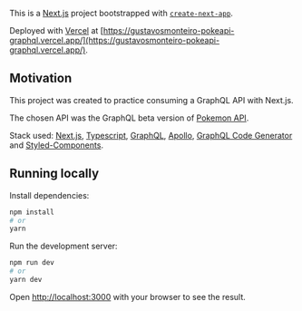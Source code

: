 This is a [Next.js](https://nextjs.org/) project bootstrapped with
[`create-next-app`](https://github.com/vercel/next.js/tree/canary/packages/create-next-app).

Deployed with [Vercel](https://vercel.com/) at
[https://gustavosmonteiro-pokeapi-graphql.vercel.app/](https://gustavosmonteiro-pokeapi-graphql.vercel.app/).

## Motivation

This project was created to practice consuming a GraphQL API with Next.js.

The chosen API was the GraphQL beta version of
[Pokemon API](https://pokeapi.co/docs/graphql).

Stack used: [Next.js](https://nextjs.org/), [Typescript](https://nextjs.org/),
[GraphQL](https://graphql.org/), [Apollo](https://www.apollographql.com/),
[GraphQL Code Generator](https://www.graphql-code-generator.com/) and
[Styled-Components](https://www.styled-components.com/).

## Running locally

Install dependencies:

```bash
npm install
# or
yarn
```

Run the development server:

```bash
npm run dev
# or
yarn dev
```

Open [http://localhost:3000](http://localhost:3000) with your browser to see the
result.
